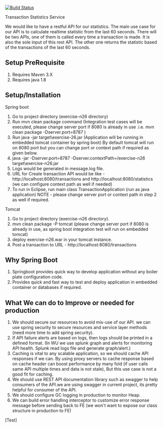 [![Build Status](https://dev.azure.com/manjeetrulhania/testproject/_apis/build/status/rulhaniam.exercise-n26?branchName=master)](https://dev.azure.com/manjeetrulhania/testproject/_build/latest?definitionId=1&branchName=master)

Transaction Statistics Service

We would like to have a restful API for our statistics. The main use case for our API is to calculate realtime statistic from the last 60 seconds. 
There will be two APIs, one of them is called every time a transaction is made. It is also the sole input of this rest API. The other one
returns the statistic based of the transactions of the last 60 seconds.

Setup PreRequisite 
----------------------------------------------------------
1. Requires Maven 3.X
2. Requires java 1.8

Setup/Installation
-----------------------------------------------------------
Spring boot

1. Go to project directory (exercise-n26 directory)
2. Run mvn clean package command (Integration test cases will be executed, please change server port if 8080 is already in use .i.e. mvn clean package -Dserver.port=8787 )
3. Run java -jar target\exercise-26.jar (Application will be running in embedded tomcat container by spring boot)
   By default tomcat will run on 8080 port but you can change port or context path if required as given below.
4. java -jar -Dserver.port=8787 -Dserver.contextPath=/exercise-n26 target\exercise-n26.jar
5. Logs would be generated in message.log file.
7. URL for Create transaction API would be like - http://localhost:8080/transactions and http://localhost:8080/statistics (we can configure context path as well if needed)
8. To run in Eclipse, run main class TransactionApplication (run as java application) 
NOTE - please change server port or context path in step 2 as well if required.

Tomcat
1. Go to project directory (exercise-n26 directory).
2. mvn clean package -P tomcat (please change server port if 8080 is already in use, as spring boot integration test will run on embedded tomcat)
3. deploy exercise-n26.war in your tomcat instance.
4. Post a transaction to URL - http://localhost:8080/transactions


Why Spring Boot
-------------------------------------------------------------	
1. Springboot provides quick way to develop application without any boiler plate configuration code.
2. Provides quick and fast way to test and deploy application in embedded container or databases if required.

What We can do to Improve or needed for production 
--------------------------------------------------------------
1. We should secure our resources to avoid mis-use of our API. we can use spring security to secure resources and service layer methods (need more time to add spring security).
2. If API failure alerts are based on logs, then logs should be printed in a defined format. (In WU we use splunk graph and alerts for 
monitoring API health. Splunk read logs file and generate graph/alert.)
3. Caching is vital to any scalable application, so we should cache API responses if we can. By using proxy servers to cache response based on 
cache header can boost performance by many fold (if user calls same API multiple times and data is not stale), But this use case is not a good fit for caching.
4. We should use REST API documentation library such as swagger to help consumers of the API.we are using swagger in current project, its pretty helpful for consumer of the API.
6. We should configure GC logging in production to monitor Heap.
7. We can build error handling interceptor to customize error response message before sending back to FE (we won't want to expose our class structure in production to FE)

[Test]
